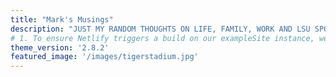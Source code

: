 ```yaml
---
title: "Mark's Musings"
description: "JUST MY RANDOM THOUGHTS ON LIFE, FAMILY, WORK AND LSU SPORTS"
# 1. To ensure Netlify triggers a build on our exampleSite instance, we need to change a file in the exampleSite directory.
theme_version: '2.8.2'
featured_image: '/images/tigerstadium.jpg'
---
```

